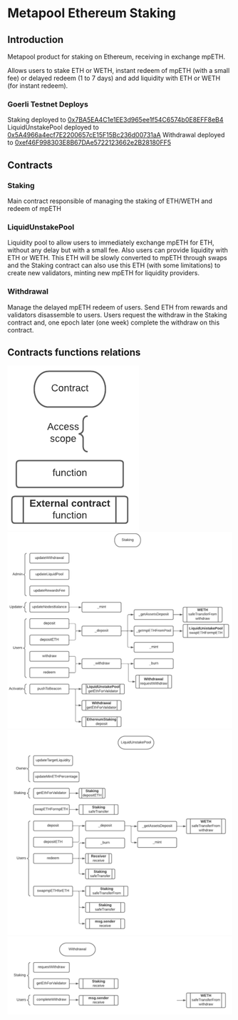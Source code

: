 # Metapool Ethereum Staking

## Introduction

Metapool product for staking on Ethereum, receiving in exchange mpETH.

Allows users to stake ETH or WETH, instant redeem of mpETH (with a small fee) or delayed redeem (1 to 7 days) and add liquidity with ETH or WETH (for instant redeem).

### Goerli Testnet Deploys

Staking deployed to [0x7BA5EA4C1e1EE3d965ee1f54C6574b0E8EFF8eB4](https://goerli.etherscan.io/address/0x7BA5EA4C1e1EE3d965ee1f54C6574b0E8EFF8eB4)
LiquidUnstakePool deployed to [0x5A4966a4ecf7E2200657cE15F15Bc236d00731aA](https://goerli.etherscan.io/address/0x5A4966a4ecf7E2200657cE15F15Bc236d00731aA)
Withdrawal deployed to [0xef46F998303E8B67DAe5722123662e2B28180FF5](https://goerli.etherscan.io/address/0xef46F998303E8B67DAe5722123662e2B28180FF5)

## Contracts

### Staking

Main contract responsible of managing the staking of ETH/WETH and redeem of mpETH

### LiquidUnstakePool

Liquidity pool to allow users to immediately exchange mpETH for ETH, without any delay but with a small fee.
Also users can provide liquidity with ETH or WETH. This ETH will be slowly converted to mpETH through swaps and the Staking contract can also use this ETH (with some limitations) to create new validators, minting new mpETH for liquidity providers.

### Withdrawal

Manage the delayed mpETH redeem of users. Send ETH from rewards and validators disassemble to users.
Users request the withdraw in the Staking contract and, one epoch later (one week) complete the withdraw on this contract.

## Contracts functions relations

![diagrams figures](https://github.com/Meta-Pool/metapool-ethereum/blob/main/diagrams/figures.png?raw=true)
![staking diagram](https://github.com/Meta-Pool/metapool-ethereum/blob/main/diagrams/staking.png?raw=true)
![liquidUnstakePool diagram](https://github.com/Meta-Pool/metapool-ethereum/blob/main/diagrams/liquidUnstakePool.png?raw=true)
![withdrawal diagram](https://github.com/Meta-Pool/metapool-ethereum/blob/main/diagrams/withdrawal.png?raw=true)